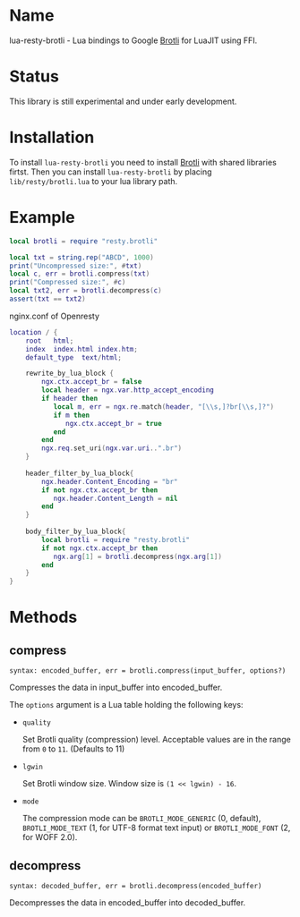 Name
====
lua-resty-brotli - Lua bindings to Google
[Brotli](https://github.com/google/brotli) for LuaJIT using FFI.


Status
======
This library is still experimental and under early development.


Installation
============
To install `lua-resty-brotli` you need to install
[Brotli](https://github.com/google/brotli#build-instructions)
with shared libraries firtst.
Then you can install `lua-resty-brotli` by placing `lib/resty/brotli.lua` to
your lua library path.


Example
=======
```` lua
local brotli = require "resty.brotli"

local txt = string.rep("ABCD", 1000)
print("Uncompressed size:", #txt)
local c, err = brotli.compress(txt)
print("Compressed size:", #c)
local txt2, err = brotli.decompress(c)
assert(txt == txt2)
````

nginx.conf of Openresty
```` lua
location / {
    root   html;
    index  index.html index.htm;
    default_type  text/html;

    rewrite_by_lua_block {
        ngx.ctx.accept_br = false
        local header = ngx.var.http_accept_encoding
        if header then
           local m, err = ngx.re.match(header, "[\\s,]?br[\\s,]?")
           if m then
              ngx.ctx.accept_br = true
           end
        end
        ngx.req.set_uri(ngx.var.uri..".br")
    }
    
    header_filter_by_lua_block{
        ngx.header.Content_Encoding = "br"
        if not ngx.ctx.accept_br then
           ngx.header.Content_Length = nil
        end
    }
    
    body_filter_by_lua_block{
        local brotli = require "resty.brotli"
        if not ngx.ctx.accept_br then
           ngx.arg[1] = brotli.decompress(ngx.arg[1])
        end
    }
}
````

Methods
=======

compress
--------
`syntax: encoded_buffer, err = brotli.compress(input_buffer, options?)`

Compresses the data in input_buffer into encoded_buffer.

The `options` argument is a Lua table holding the following keys:

* `quality`

    Set Brotli quality (compression) level.
    Acceptable values are in the range from `0` to `11`.
    (Defaults to 11)

* `lgwin`

    Set Brotli window size. Window size is `(1 << lgwin) - 16`.

* `mode`

    The compression mode can be `BROTLI_MODE_GENERIC` (0, default),
   `BROTLI_MODE_TEXT` (1, for UTF-8 format text input) or
   `BROTLI_MODE_FONT` (2, for WOFF 2.0).

decompress
----------
`syntax: decoded_buffer, err = brotli.decompress(encoded_buffer)`

Decompresses the data in encoded_buffer into decoded_buffer.

